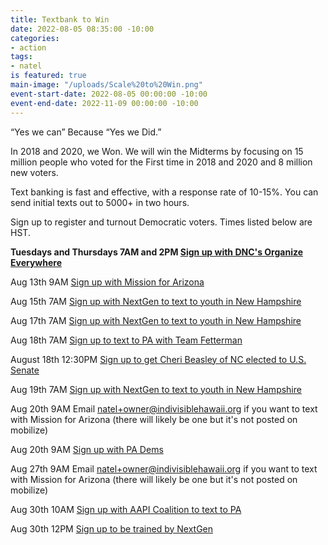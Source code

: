 ```yaml
---
title: Textbank to Win
date: 2022-08-05 08:35:00 -10:00
categories:
- action
tags:
- natel
is featured: true
main-image: "/uploads/Scale%20to%20Win.png"
event-start-date: 2022-08-05 00:00:00 -10:00
event-end-date: 2022-11-09 00:00:00 -10:00
---
```


“Yes we can” Because “Yes we Did.”

In 2018 and 2020, we Won. We will win the Midterms by focusing on 15 million people who voted for the First time in 2018 and 2020 and 8 million new voters.

Text banking is fast and effective, with a response rate of 10-15%. You can send initial texts out to 5000+ in two hours. 

Sign up to register and turnout Democratic voters. Times listed below are HST.

**Tuesdays and Thursdays 7AM and 2PM [Sign up with DNC's Organize Everywhere](https://events.democrats.org/event/418266/)**

Aug 13th 9AM [Sign up with Mission for Arizona](https://www.mobilize.us/missionforaz/event/487230/)

Aug 15th 7AM [Sign up with NextGen to text to youth in New Hampshire](https://www.mobilize.us/nextgen/event/487770/)

Aug 17th 7AM [Sign up with NextGen to text to youth in New Hampshire](https://www.mobilize.us/nextgen/event/487770/)

Aug 18th 7AM [Sign up to text to PA with Team Fetterman](https://www.mobilize.us/johnfettermanforsenate/event/475576/)

August 18th 12:30PM [Sign up to get Cheri Beasley of NC elected to U.S. Senate](https://www.mobilize.us/blueunityin2022/event/485365/)

Aug 19th 7AM [Sign up with NextGen to text to youth in New Hampshire](https://www.mobilize.us/nextgen/event/487770/)

Aug 20th 9AM Email natel+owner@indivisiblehawaii.org if you want to text with Mission for Arizona (there will likely be one but it's not posted on mobilize)

Aug 20th 9AM [Sign up with PA Dems](https://www.mobilize.us/allinpa/event/488234/)

Aug 27th 9AM Email natel+owner@indivisiblehawaii.org if you want to text with Mission for Arizona (there will likely be one but it's not posted on mobilize)

Aug 30th 10AM [Sign up with AAPI Coalition to text to PA](https://www.mobilize.us/allinpa/event/488409/)

Aug 30th 12PM [Sign up to be trained by NextGen](https://www.mobilize.us/nextgen/event/483762/)
